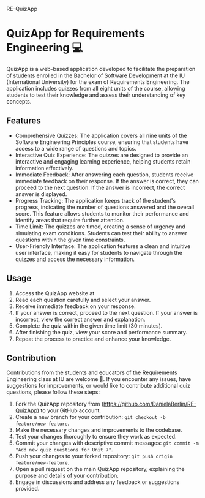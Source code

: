  RE-QuizApp
# QuizApp for Requirements Engineering 💻

QuizApp is a web-based application developed to facilitate the preparation of students enrolled in the Bachelor of Software Development at the IU (International University) for the exam of Requirements Engineering. The application includes quizzes from all eight units of the course, allowing students to test their knowledge and assess their understanding of key concepts.

## Features

- Comprehensive Quizzes: The application covers all nine units of the Software Engineering Principles course, ensuring that students have access to a wide range of questions and topics.
- Interactive Quiz Experience: The quizzes are designed to provide an interactive and engaging learning experience, helping students retain information effectively.
- Immediate Feedback: After answering each question, students receive immediate feedback on their response. If the answer is correct, they can proceed to the next question. If the answer is incorrect, the correct answer is displayed.
- Progress Tracking: The application keeps track of the student's progress, indicating the number of questions answered and the overall score. This feature allows students to monitor their performance and identify areas that require further attention.
- Time Limit: The quizzes are timed, creating a sense of urgency and simulating exam conditions. Students can test their ability to answer questions within the given time constraints.
- User-Friendly Interface: The application features a clean and intuitive user interface, making it easy for students to navigate through the quizzes and access the necessary information.

## Usage

1. Access the QuizApp website at 
2. Read each question carefully and select your answer.
3. Receive immediate feedback on your response.
4. If your answer is correct, proceed to the next question. If your answer is incorrect, view the correct answer and explanation.
5. Complete the quiz within the given time limit (30 minutes).
6. After finishing the quiz, view your score and performance summary.
7. Repeat the process to practice and enhance your knowledge.

## Contribution

Contributions from the students and educators of the Requirements Engineering class at IU are welcome 🙂. If you encounter any issues, have suggestions for improvements, or would like to contribute additional quiz questions, please follow these steps:

1. Fork the QuizApp repository from (https://github.com/DanielaBerlin/RE-QuizApp) to your GitHub account.
2. Create a new branch for your contribution: `git checkout -b feature/new-feature`.
3. Make the necessary changes and improvements to the codebase.
4. Test your changes thoroughly to ensure they work as expected.
5. Commit your changes with descriptive commit messages: `git commit -m "Add new quiz questions for Unit 7"`.
6. Push your changes to your forked repository: `git push origin feature/new-feature`.
7. Open a pull request on the main QuizApp repository, explaining the purpose and details of your contribution.
8. Engage in discussions and address any feedback or suggestions provided.

